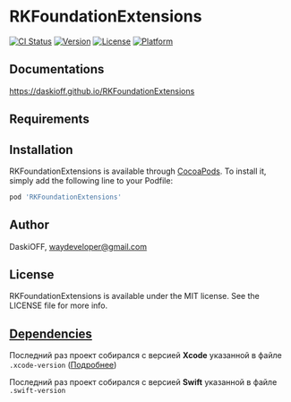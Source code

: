 # RKFoundationExtensions

[![CI Status](https://img.shields.io/travis/DaskiOFF/RKFoundationExtensions.svg?style=flat)](https://travis-ci.org/DaskiOFF/RKFoundationExtensions)
[![Version](https://img.shields.io/cocoapods/v/RKFoundationExtensions.svg?style=flat)](https://cocoapods.org/pods/RKFoundationExtensions)
[![License](https://img.shields.io/cocoapods/l/RKFoundationExtensions.svg?style=flat)](https://cocoapods.org/pods/RKFoundationExtensions)
[![Platform](https://img.shields.io/cocoapods/p/RKFoundationExtensions.svg?style=flat)](https://cocoapods.org/pods/RKFoundationExtensions)

## Documentations

https://daskioff.github.io/RKFoundationExtensions

## Requirements

## Installation

RKFoundationExtensions is available through [CocoaPods](https://cocoapods.org). To install
it, simply add the following line to your Podfile:

```ruby
pod 'RKFoundationExtensions'
```

## Author

DaskiOFF, waydeveloper@gmail.com

## License

RKFoundationExtensions is available under the MIT license. See the LICENSE file for more info.

## [Dependencies](https://ios-factor.com/dependencies)
Последний раз проект собирался с версией **Xcode** указанной в файле ```.xcode-version``` ([Подробнее](https://github.com/fastlane/ci/blob/master/docs/xcode-version.md))

Последний раз проект собирался с версией **Swift** указанной в файле ```.swift-version```